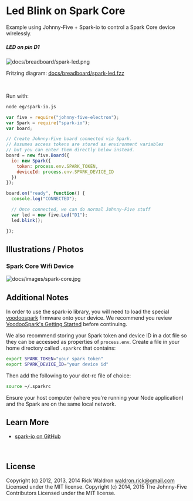 <!--remove-start-->

# Led Blink on Spark Core

<!--remove-end-->


Example using Johnny-Five + Spark-io to control a Spark Core device wirelessly.





##### LED on pin D1



![docs/breadboard/spark-led.png](breadboard/spark-led.png)<br>

Fritzing diagram: [docs/breadboard/spark-led.fzz](breadboard/spark-led.fzz)

&nbsp;




Run with:
```bash
node eg/spark-io.js
```


```javascript
var five = require("johnny-five-electron");
var Spark = require("spark-io");
var board;

// Create Johnny-Five board connected via Spark.
// Assumes access tokens are stored as environment variables
// but you can enter them directly below instead.
board = new five.Board({
  io: new Spark({
    token: process.env.SPARK_TOKEN,
    deviceId: process.env.SPARK_DEVICE_ID
  })
});

board.on("ready", function() {
  console.log("CONNECTED");

  // Once connected, we can do normal Johnny-Five stuff
  var led = new five.Led("D1");
  led.blink();

});

```


## Illustrations / Photos


### Spark Core Wifi Device



![docs/images/spark-core.jpg](images/spark-core.jpg)  






## Additional Notes

In order to use the spark-io library, you will need to load the special
[voodoospark](https://github.com/voodootikigod/voodoospark) firmware onto your
device. We recommend you review [VoodooSpark's Getting Started](https://github.com/voodootikigod/voodoospark#getting-started) before continuing.

We also recommend storing your Spark token and device ID in a dot file so they can be accessed as properties of `process.env`. Create a file in your home directory called `.sparkrc` that contains:

```sh
export SPARK_TOKEN="your spark token"
export SPARK_DEVICE_ID="your device id"
```

Then add the following to your dot-rc file of choice:

```sh
source ~/.sparkrc
```

Ensure your host computer (where you're running your Node application) and the Spark are on the same local network.



## Learn More

- [spark-io on GitHub](https://github.com/rwaldron/spark-io)

&nbsp;

<!--remove-start-->

## License
Copyright (c) 2012, 2013, 2014 Rick Waldron <waldron.rick@gmail.com>
Licensed under the MIT license.
Copyright (c) 2014, 2015 The Johnny-Five Contributors
Licensed under the MIT license.

<!--remove-end-->
